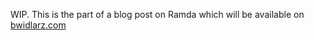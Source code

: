 WIP.
This is the part of a blog post on Ramda which will be available on [bwidlarz.com](https://bwidlarz.com/)